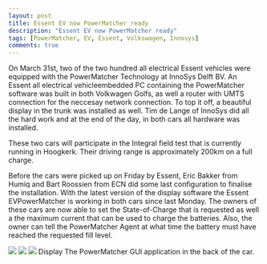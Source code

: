 ```yaml
---
layout: post
title: Essent EV now PowerMatcher ready
description: "Essent EV now PowerMatcher ready"
tags: [PowerMatcher, EV, Essent, Volkswagen, Innosys]
comments: true
---
```

On March 31st, two of the two hundred all electrical Essent vehicles were equipped with the PowerMatcher Technology at InnoSys Delft BV. An Essent all electrical vehicleembedded PC containing the PowerMatcher software was built in both Volkwagen Golfs, as well a router with UMTS connection for the neccesay network connection. To top it off, a beautiful display in the trunk was installed as well. Tim de Lange of InnoSys did all the hard work and at the end of the day, in both cars all hardware was installed.
 
These two cars will participate in the Integral field test that is currently running in Hoogkerk. Their driving range is approximately 200km on a full charge.
 
Before the cars were picked up on Friday by Essent, Eric Bakker from Humiq and Bart Roossien from ECN did some last configuration to finalise the installation. With the latest version of the display software the Essent EVPowerMatcher is working in both cars since last Monday. The owners of these cars are now able to set the State-of-Charge that is requested as well a the maximum current that can be used to charge the batteries. Also, the owner can tell the PowerMatcher Agent at what time the battery must have reached the requested fill level.
 
 <img src="{{ site.url }}/images/DSC_0061-2.JPG"> 
 <img src="{{ site.url }}/images/DSC_0067-2.JPG"> 
 <img src="{{ site.url }}/images/DSC_0065-2.JPG"> 
Display
The PowerMatcher GUI application in the back of the car.